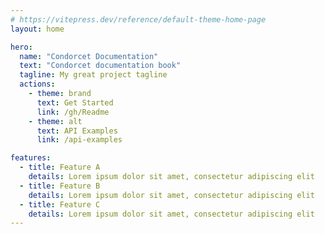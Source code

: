 ```yaml
---
# https://vitepress.dev/reference/default-theme-home-page
layout: home

hero:
  name: "Condorcet Documentation"
  text: "Condorcet documentation book"
  tagline: My great project tagline
  actions:
    - theme: brand
      text: Get Started
      link: /gh/Readme
    - theme: alt
      text: API Examples
      link: /api-examples

features:
  - title: Feature A
    details: Lorem ipsum dolor sit amet, consectetur adipiscing elit
  - title: Feature B
    details: Lorem ipsum dolor sit amet, consectetur adipiscing elit
  - title: Feature C
    details: Lorem ipsum dolor sit amet, consectetur adipiscing elit
---
```

